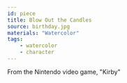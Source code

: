 ```yaml
---
id: piece
title: Blow Out the Candles
source: birthday.jpg
materials: "Watercolor"
tags:
    - watercolor
    - character
---
```

From the Nintendo video game, "Kirby"
